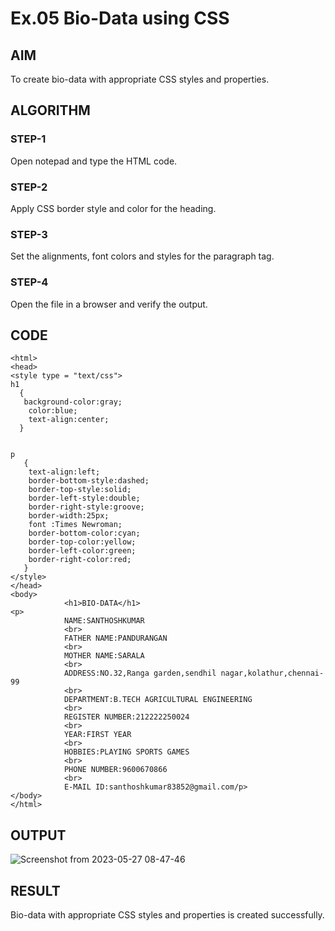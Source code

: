 # Ex.05 Bio-Data using CSS
## AIM
  To create bio-data with appropriate CSS styles and properties.

## ALGORITHM
### STEP-1
  Open notepad and type the HTML code.

### STEP-2
  Apply CSS border style and color for the heading.

### STEP-3
  Set the alignments, font colors and styles for the paragraph tag.

### STEP-4
  Open the file in a browser and verify the output.
  
## CODE
```
<html>
<head>
<style type = "text/css">
h1
  {
   background-color:gray;
    color:blue;
    text-align:center;
  }


p
   {
    text-align:left;
    border-bottom-style:dashed;
    border-top-style:solid; 
    border-left-style:double; 
    border-right-style:groove;
    border-width:25px;
    font :Times Newroman;
    border-bottom-color:cyan;
    border-top-color:yellow;
    border-left-color:green; 
    border-right-color:red;
   }
</style>
</head>
<body>
            <h1>BIO-DATA</h1>
<p>    
            NAME:SANTHOSHKUMAR
            <br>
            FATHER NAME:PANDURANGAN
            <br>
            MOTHER NAME:SARALA
            <br>
            ADDRESS:NO.32,Ranga garden,sendhil nagar,kolathur,chennai-99
            <br>
            DEPARTMENT:B.TECH AGRICULTURAL ENGINEERING
            <br>
            REGISTER NUMBER:212222250024
            <br>
            YEAR:FIRST YEAR
            <br>
            HOBBIES:PLAYING SPORTS GAMES
            <br>
            PHONE NUMBER:9600670866
            <br>
            E-MAIL ID:santhoshkumar83852@gmail.com/p>
</body>
</html>
```
## OUTPUT
![Screenshot from 2023-05-27 08-47-46](https://github.com/sandysanth7/Ex05_Web-Design/assets/127816678/24a2b5c1-f537-4d25-adc1-1a92954498cd)

## RESULT
  Bio-data with appropriate CSS styles and properties is created successfully.
